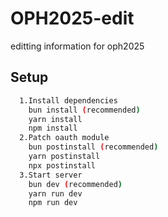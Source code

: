 # OPH2025-edit

editting information for oph2025

## Setup

```bash
  1.Install dependencies
    bun install (recommended)
    yarn install
    npm install
  2.Patch oauth module
    bun postinstall (recommended)
    yarn postinstall
    npx postinstall
  3.Start server
    bun dev (recommended)
    yarn run dev
    npm run dev


```
